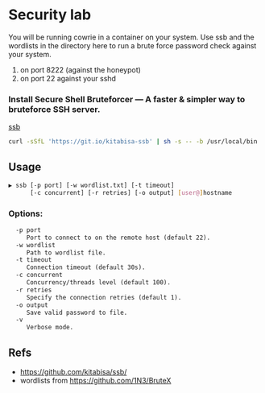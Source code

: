 # Security lab
You will be running cowrie in a container on your system.  Use ssb and the wordlists in the directory here
to run a brute force password check against your system.

1. on port 8222 (against the honeypot)
2. on port 22 against your sshd

### Install Secure Shell Bruteforcer — A faster & simpler way to bruteforce SSH server.
[ssb](https://github.com/kitabisa/ssb/)
```bash
curl -sSfL 'https://git.io/kitabisa-ssb' | sh -s -- -b /usr/local/bin
```

## Usage

```bash
▶ ssb [-p port] [-w wordlist.txt] [-t timeout]
      [-c concurrent] [-r retries] [-o output] [user@]hostname
```

### Options:

```txt
  -p port
     Port to connect to on the remote host (default 22).
  -w wordlist
     Path to wordlist file.
  -t timeout
     Connection timeout (default 30s).
  -c concurrent
     Concurrency/threads level (default 100).
  -r retries
     Specify the connection retries (default 1).
  -o output
     Save valid password to file.
  -v
     Verbose mode.
```

## Refs
* https://github.com/kitabisa/ssb/
* wordlists from https://github.com/1N3/BruteX
